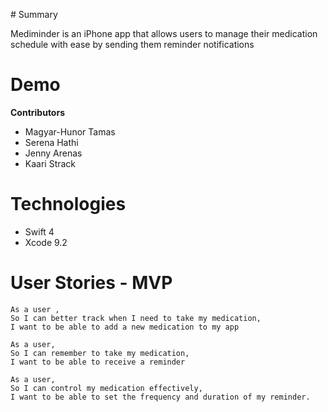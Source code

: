 

# Summary

Mediminder is an iPhone app that allows users to manage their medication schedule with ease by sending them reminder notifications

# Demo

**Contributors**

- Magyar-Hunor Tamas
- Serena Hathi
- Jenny Arenas
- Kaari Strack

# Technologies
  - Swift 4
  - Xcode 9.2

# User Stories - MVP
```
As a user ,
So I can better track when I need to take my medication,
I want to be able to add a new medication to my app
```

```
As a user,
So I can remember to take my medication,
I want to be able to receive a reminder
```

```
As a user,
So I can control my medication effectively,
I want to be able to set the frequency and duration of my reminder.
```


